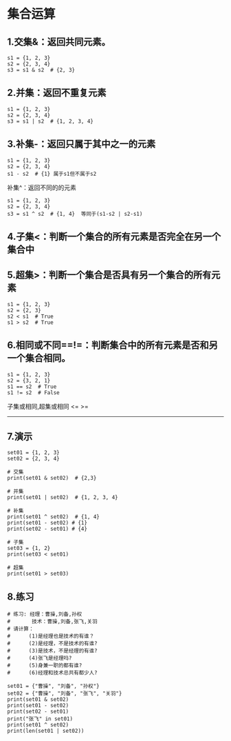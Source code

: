 # 集合运算

## 1.交集&：返回共同元素。

```
s1 = {1, 2, 3}
s2 = {2, 3, 4}
s3 = s1 & s2  # {2, 3}
```

## 2.并集：返回不重复元素

```
s1 = {1, 2, 3}
s2 = {2, 3, 4}
s3 = s1 | s2  # {1, 2, 3, 4}
```

## 3.补集-：返回只属于其中之一的元素

```
s1 = {1, 2, 3}
s2 = {2, 3, 4}
s1 - s2  # {1} 属于s1但不属于s2
```

补集^：返回不同的的元素

```
s1 = {1, 2, 3}
s2 = {2, 3, 4}
s3 = s1 ^ s2  # {1, 4}  等同于(s1-s2 | s2-s1)
```

## 4.子集<：判断一个集合的所有元素是否完全在另一个集合中

## 5.超集>：判断一个集合是否具有另一个集合的所有元素

```
s1 = {1, 2, 3}
s2 = {2, 3}
s2 < s1  # True
s1 > s2  # True
```

## 6.相同或不同==!=：判断集合中的所有元素是否和另一个集合相同。

```
s1 = {1, 2, 3}
s2 = {3, 2, 1}
s1 == s2  # True
s1 != s2  # False
```

子集或相同,超集或相同 <=  >=

---

## 7.演示

```
set01 = {1, 2, 3}
set02 = {2, 3, 4}

# 交集
print(set01 & set02)  # {2,3}

# 并集
print(set01 | set02)  # {1, 2, 3, 4}

# 补集
print(set01 ^ set02)  # {1, 4}
print(set01 - set02) # {1}
print(set02 - set01) # {4}

# 子集
set03 = {1, 2}
print(set03 < set01)

# 超集
print(set01 > set03)
```

## 8.练习

```
# 练习: 经理：曹操,刘备,孙权
#       技术：曹操,刘备,张飞,关羽
# 请计算：
#      (1)是经理也是技术的有谁？
#      (2)是经理，不是技术的有谁?
#      (3)是技术，不是经理的有谁?
#      (4)张飞是经理吗?
#      (5)身兼一职的都有谁?
#      (6)经理和技术总共有都少人?

set01 = {"曹操", "刘备", "孙权"}
set02 = {"曹操", "刘备", "张飞", "关羽"}
print(set01 & set02)
print(set01 - set02)
print(set02 - set01)
print("张飞" in set01)
print(set01 ^ set02)
print(len(set01 | set02))
```
